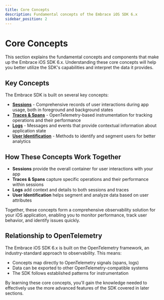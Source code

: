 ```yaml
---
title: Core Concepts
description: Fundamental concepts of the Embrace iOS SDK 6.x
sidebar_position: 2
---
```


# Core Concepts

This section explains the fundamental concepts and components that make up the Embrace iOS SDK 6.x. Understanding these core concepts will help you better utilize the SDK's capabilities and interpret the data it provides.

## Key Concepts

The Embrace SDK is built on several key concepts:

- **[Sessions](./sessions.md)** - Comprehensive records of user interactions during app usage, both in foreground and background states
- **[Traces & Spans](./traces-spans.md)** - OpenTelemetry-based instrumentation for tracking operations and their performance
- **[Logs](./logs.md)** - Messages and events that provide contextual information about application state
- **[User Identification](./user-identification.md)** - Methods to identify and segment users for better analytics

## How These Concepts Work Together

- **Sessions** provide the overall container for user interactions with your app
- **Traces & Spans** capture specific operations and their performance within sessions
- **Logs** add context and details to both sessions and traces
- **User Identification** helps segment and analyze data based on user attributes

Together, these concepts form a comprehensive observability solution for your iOS application, enabling you to monitor performance, track user behavior, and identify issues quickly.

## Relationship to OpenTelemetry

The Embrace iOS SDK 6.x is built on the OpenTelemetry framework, an industry-standard approach to observability. This means:

- Concepts map directly to OpenTelemetry signals (spans, logs)
- Data can be exported to other OpenTelemetry-compatible systems
- The SDK follows established patterns for instrumentation

By learning these core concepts, you'll gain the knowledge needed to effectively use the more advanced features of the SDK covered in later sections. 
